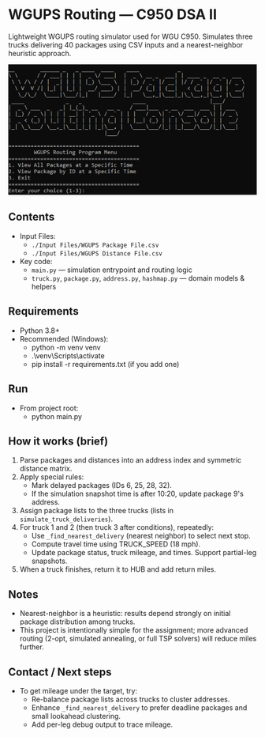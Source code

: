 # WGUPS Routing — C950 DSA II

Lightweight WGUPS routing simulator used for WGU C950. Simulates three trucks delivering 40 packages using CSV inputs and a nearest-neighbor heuristic approach.

![Image](images/image.png)

## Contents
- Input Files:
  - `./Input Files/WGUPS Package File.csv`
  - `./Input Files/WGUPS Distance File.csv`
- Key code:
  - `main.py` — simulation entrypoint and routing logic
  - `truck.py`, `package.py`, `address.py`, `hashmap.py` — domain models & helpers

## Requirements
- Python 3.8+
- Recommended (Windows):
  - python -m venv venv
  - .\venv\Scripts\activate
  - pip install -r requirements.txt (if you add one)

## Run
- From project root:
  - python main.py

## How it works (brief)
1. Parse packages and distances into an address index and symmetric distance matrix.
2. Apply special rules:
   - Mark delayed packages (IDs 6, 25, 28, 32).
   - If the simulation snapshot time is after 10:20, update package 9's address.
3. Assign package lists to the three trucks (lists in `simulate_truck_deliveries`).
4. For truck 1 and 2 (then truck 3 after conditions), repeatedly:
   - Use `_find_nearest_delivery` (nearest neighbor) to select next stop.
   - Compute travel time using TRUCK_SPEED (18 mph).
   - Update package status, truck mileage, and times. Support partial-leg snapshots.
5. When a truck finishes, return it to HUB and add return miles.

## Notes
- Nearest-neighbor is a heuristic: results depend strongly on initial package distribution among trucks.
- This project is intentionally simple for the assignment; more advanced routing (2-opt, simulated annealing, or full TSP solvers) will reduce miles further.

## Contact / Next steps
- To get mileage under the target, try:
  - Re-balance package lists across trucks to cluster addresses.
  - Enhance `_find_nearest_delivery` to prefer deadline packages and small lookahead clustering.
  - Add per-leg debug output to trace mileage.
